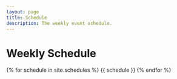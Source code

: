 ```yaml
---
layout: page
title: Schedule
description: The weekly event schedule.
---
```


# Weekly Schedule

{% for schedule in site.schedules %}
{{ schedule }}
{% endfor %}